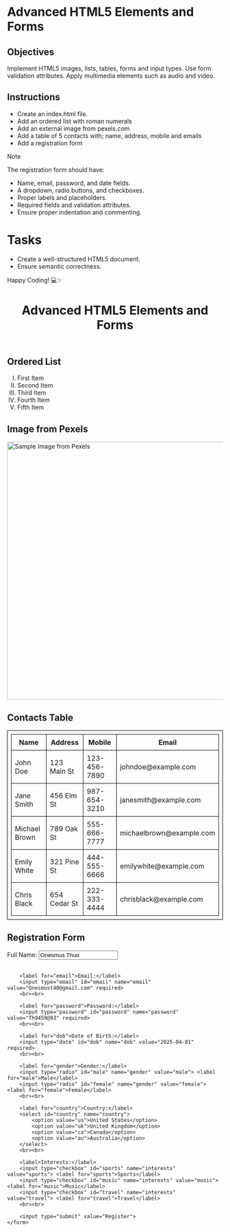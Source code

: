 # Advanced HTML5 Elements and Forms

## Objectives
Implement HTML5 images, lists, tables, forms and input types.
Use form validation attributes.
Apply multimedia elements such as audio and video.

## Instructions

- Create an index.html file.
- Add an ordered list with roman numerals
- Add an external image from pexels.com
- Add a table of 5 contacts with; name, address, mobile and emails
- Add a registration form

>[!NOTE]
>  The registration form should have:
>- Name, email, password, and date fields.
>- A dropdown, radio buttons, and checkboxes.
>- Proper labels and placeholders.
>- Required fields and validation attributes.
>- Ensure proper indentation and commenting.
 
# Tasks
- Create a well-structured HTML5 document.
- Ensure semantic correctness.

Happy Coding! 💻✨
<!DOCTYPE html><html lang="en">
<head>
    <meta charset="UTF-8">
    <meta name="viewport" content="width=device-width, initial-scale=1.0">
    <title>Advanced HTML5 Elements</title>
    <style>
        table, th, td {
            border: 1px solid black;
            border-collapse: collapse;
            padding: 8px;
        }
    </style>
</head>
<body>
    <header>
        <h1>Advanced HTML5 Elements and Forms</h1>
    </header><!-- Ordered List with Roman Numerals -->
<section>
    <h2>Ordered List</h2>
    <ol type="I">
        <li>First Item</li>
        <li>Second Item</li>
        <li>Third Item</li>
        <li>Fourth Item</li>
        <li>Fifth Item</li>
    </ol>
</section>

<!-- External Image -->
<section>
    <h2>Image from Pexels</h2>
    <img src="https://www.pexels.com/photo/sample-image.jpg" alt="Sample Image from Pexels" width="600">
</section>

<!-- Contacts Table -->
<section>
    <h2>Contacts Table</h2>
    <table>
        <tr>
            <th>Name</th>
            <th>Address</th>
            <th>Mobile</th>
            <th>Email</th>
        </tr>
        <tr>
            <td>John Doe</td>
            <td>123 Main St</td>
            <td>123-456-7890</td>
            <td>johndoe@example.com</td>
        </tr>
        <tr>
            <td>Jane Smith</td>
            <td>456 Elm St</td>
            <td>987-654-3210</td>
            <td>janesmith@example.com</td>
        </tr>
        <tr>
            <td>Michael Brown</td>
            <td>789 Oak St</td>
            <td>555-666-7777</td>
            <td>michaelbrown@example.com</td>
        </tr>
        <tr>
            <td>Emily White</td>
            <td>321 Pine St</td>
            <td>444-555-6666</td>
            <td>emilywhite@example.com</td>
        </tr>
        <tr>
            <td>Chris Black</td>
            <td>654 Cedar St</td>
            <td>222-333-4444</td>
            <td>chrisblack@example.com</td>
        </tr>
    </table>
</section>

<!-- Registration Form -->
<section>
    <h2>Registration Form</h2>
    <form action="#" method="post">
        <label for="name">Full Name:</label>
        <input type="text" id="name" name="name" value="Onesmus Thuo" required>
        <br><br>
        
        <label for="email">Email:</label>
        <input type="email" id="email" name="email" value="Onesmust40@gmail.com" required>
        <br><br>
        
        <label for="password">Password:</label>
        <input type="password" id="password" name="password" value="Th9459@93" required>
        <br><br>
        
        <label for="dob">Date of Birth:</label>
        <input type="date" id="dob" name="dob" value="2025-04-01" required>
        <br><br>
        
        <label for="gender">Gender:</label>
        <input type="radio" id="male" name="gender" value="male"> <label for="male">Male</label>
        <input type="radio" id="female" name="gender" value="female"> <label for="female">Female</label>
        <br><br>
        
        <label for="country">Country:</label>
        <select id="country" name="country">
            <option value="us">United States</option>
            <option value="uk">United Kingdom</option>
            <option value="ca">Canada</option>
            <option value="au">Australia</option>
        </select>
        <br><br>
        
        <label>Interests:</label>
        <input type="checkbox" id="sports" name="interests" value="sports"> <label for="sports">Sports</label>
        <input type="checkbox" id="music" name="interests" value="music"> <label for="music">Music</label>
        <input type="checkbox" id="travel" name="interests" value="travel"> <label for="travel">Travel</label>
        <br><br>
        
        <input type="submit" value="Register">
    </form>
</section>

</body>
</html>
